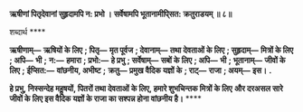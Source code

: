 **ऋषीणां पितृदेवानां सुहृदामपि न: प्रभो ।** **सर्वेषामपि भूतानामीपि्सत: क्रतुराडयम् ॥ ८॥** 

शब्दार्थ **** 

**ऋषीणाम्—** **ऋषियों के लिए** **; पितृ—** **मृत पूर्वज** **; देवानाम्—** **तथा देवताओं के लिए** **; सुहृदाम्—** **मित्रों के लिए** **; अपि—** **भी** **;** **न:—** **हमारा** **; प्रभो:—** **हे प्रभु** **; सर्वेषाम्—** **सबों के लिए** **; अपि—** **भी** **; भूतानाम्—** **जीवों के लिए** **; ईप्सित:—** **वांछनीय, अभीष्ट** **;** **क्रतु—** **प्रमुख वैदिक यज्ञों के** **; राट्—** **राजा** **; अयम्—** **इस।** **.** 

**हे प्रभु, निस्सन्देह महॢषयों, पितरों तथा देवताओं के लिए, हमारे शुभचिन्तक मित्रों के लिए** **और दरअसल सारे जीवों के लिए इस वैदिक यज्ञों के राजा का सश्पन्न होना वांछनीय है।** **** 